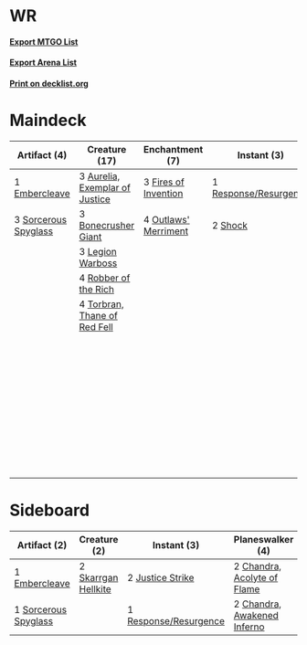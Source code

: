 # WR

#### [Export MTGO List](../collection/WR/WR.txt)
#### [Export Arena List](../collection/WR/WR_arena.txt)
#### [Print on decklist.org](http://decklist.org/?deckmain=3%09Aurelia,%20Exemplar%20of%20Justice%0A1%09Blast%20Zone%0A3%09Bonecrusher%20Giant%0A1%09Castle%20Ardenvale%0A3%09Castle%20Embereth%0A2%09Chandra,%20Fire%20Artisan%0A1%09Cryptic%20Caves%0A1%09Embercleave%0A4%09Fabled%20Passage%0A3%09Fires%20of%20Invention%0A3%09Legion%20Warboss%0A1%09Mobilized%20District%0A4%09Mountain%0A4%09Outlaws'%20Merriment%0A2%09Plains%0A1%09Response/Resurgence%0A4%09Robber%20of%20the%20Rich%0A4%09Sacred%20Foundry%0A2%09Sarkhan%20the%20Masterless%0A2%09Shock%0A3%09Sorcerous%20Spyglass%0A4%09Temple%20of%20Triumph%0A4%09Torbran,%20Thane%20of%20Red%20Fell&deckside=2%09Chandra,%20Acolyte%20of%20Flame%0A2%09Chandra,%20Awakened%20Inferno%0A2%09Deafening%20Clarion%0A2%09Devout%20Decree%0A1%09Embercleave%0A2%09Justice%20Strike%0A1%09Response/Resurgence%0A2%09Skarrgan%20Hellkite%0A1%09Sorcerous%20Spyglass)
# Maindeck

|                                         Artifact (4)                                          |                                              Creature (17)                                              |                                        Enchantment (7)                                        |                                          Instant (3)                                           |                                           Land (25)                                           |                                         Planeswalker (4)                                          |
|-----------------------------------------------------------------------------------------------|---------------------------------------------------------------------------------------------------------|-----------------------------------------------------------------------------------------------|------------------------------------------------------------------------------------------------|-----------------------------------------------------------------------------------------------|---------------------------------------------------------------------------------------------------|
|1 [Embercleave](http://gatherer.wizards.com/Pages/Card/Details.aspx?multiverseid=473082)       |3 [Aurelia, Exemplar of Justice](http://gatherer.wizards.com/Pages/Card/Details.aspx?multiverseid=452903)|3 [Fires of Invention](http://gatherer.wizards.com/Pages/Card/Details.aspx?multiverseid=473087)|1 [Response/Resurgence](http://gatherer.wizards.com/Pages/Card/Details.aspx?multiverseid=452979)|1 [Blast Zone](http://gatherer.wizards.com/Pages/Card/Details.aspx?multiverseid=461171)        |2 [Chandra, Fire Artisan](http://gatherer.wizards.com/Pages/Card/Details.aspx?multiverseid=461046) |
|3 [Sorcerous Spyglass](http://gatherer.wizards.com/Pages/Card/Details.aspx?multiverseid=435407)|3 [Bonecrusher Giant](http://gatherer.wizards.com/Pages/Card/Details.aspx?multiverseid=473077)           |4 [Outlaws' Merriment](http://gatherer.wizards.com/Pages/Card/Details.aspx?multiverseid=473160)|2 [Shock](http://gatherer.wizards.com/Pages/Card/Details.aspx?multiverseid=129732)              |1 [Castle Ardenvale](http://gatherer.wizards.com/Pages/Card/Details.aspx?multiverseid=473200)  |2 [Sarkhan the Masterless](http://gatherer.wizards.com/Pages/Card/Details.aspx?multiverseid=461070)|
|                                                                                               |3 [Legion Warboss](http://gatherer.wizards.com/Pages/Card/Details.aspx?multiverseid=452859)              |                                                                                               |                                                                                                |3 [Castle Embereth](http://gatherer.wizards.com/Pages/Card/Details.aspx?multiverseid=473201)   |                                                                                                   |
|                                                                                               |4 [Robber of the Rich](http://gatherer.wizards.com/Pages/Card/Details.aspx?multiverseid=473100)          |                                                                                               |                                                                                                |1 [Cryptic Caves](http://gatherer.wizards.com/Pages/Card/Details.aspx?multiverseid=466998)     |                                                                                                   |
|                                                                                               |4 [Torbran, Thane of Red Fell](http://gatherer.wizards.com/Pages/Card/Details.aspx?multiverseid=473109)  |                                                                                               |                                                                                                |4 [Fabled Passage](http://gatherer.wizards.com/Pages/Card/Details.aspx?multiverseid=473206)    |                                                                                                   |
|                                                                                               |                                                                                                         |                                                                                               |                                                                                                |1 [Mobilized District](http://gatherer.wizards.com/Pages/Card/Details.aspx?multiverseid=461176)|                                                                                                   |
|                                                                                               |                                                                                                         |                                                                                               |                                                                                                |4 [Mountain](http://gatherer.wizards.com/Pages/Card/Details.aspx?multiverseid=439859)          |                                                                                                   |
|                                                                                               |                                                                                                         |                                                                                               |                                                                                                |2 [Plains](http://gatherer.wizards.com/Pages/Card/Details.aspx?multiverseid=439856)            |                                                                                                   |
|                                                                                               |                                                                                                         |                                                                                               |                                                                                                |4 [Sacred Foundry](http://gatherer.wizards.com/Pages/Card/Details.aspx?multiverseid=405106)    |                                                                                                   |
|                                                                                               |                                                                                                         |                                                                                               |                                                                                                |4 [Temple of Triumph](http://gatherer.wizards.com/Pages/Card/Details.aspx?multiverseid=373560) |                                                                                                   |


# Sideboard

|                                         Artifact (2)                                          |                                         Creature (2)                                         |                                          Instant (3)                                           |                                           Planeswalker (4)                                           |                                         Sorcery (4)                                          |
|-----------------------------------------------------------------------------------------------|----------------------------------------------------------------------------------------------|------------------------------------------------------------------------------------------------|------------------------------------------------------------------------------------------------------|----------------------------------------------------------------------------------------------|
|1 [Embercleave](http://gatherer.wizards.com/Pages/Card/Details.aspx?multiverseid=473082)       |2 [Skarrgan Hellkite](http://gatherer.wizards.com/Pages/Card/Details.aspx?multiverseid=457258)|2 [Justice Strike](http://gatherer.wizards.com/Pages/Card/Details.aspx?multiverseid=452932)     |2 [Chandra, Acolyte of Flame](http://gatherer.wizards.com/Pages/Card/Details.aspx?multiverseid=466880)|2 [Deafening Clarion](http://gatherer.wizards.com/Pages/Card/Details.aspx?multiverseid=452915)|
|1 [Sorcerous Spyglass](http://gatherer.wizards.com/Pages/Card/Details.aspx?multiverseid=435407)|                                                                                              |1 [Response/Resurgence](http://gatherer.wizards.com/Pages/Card/Details.aspx?multiverseid=452979)|2 [Chandra, Awakened Inferno](http://gatherer.wizards.com/Pages/Card/Details.aspx?multiverseid=466881)|2 [Devout Decree](http://gatherer.wizards.com/Pages/Card/Details.aspx?multiverseid=466767)    |

